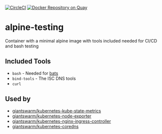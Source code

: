 [![CircleCI](https://circleci.com/gh/giantswarm/alpine-testing.svg?style=shield&circle-token=35b7ab882b0f37ba77abe7329f1ae8723b3bb19d)](https://circleci.com/gh/giantswarm/alpine-testing)
[![Docker Repository on Quay](https://quay.io/repository/giantswarm/alpine-testing/status "Docker Repository on Quay")](https://quay.io/repository/giantswarm/alpine-testing)
# alpine-testing
Container with a minimal alpine image with tools included needed for CI/CD and bash testing

## Included Tools
- `bash` - Needed for [bats](https://github.com/bats-core/bats-core)
- `bind-tools` - The ISC DNS tools
- `curl`

## Used by
- [giantswarm/kubernetes-kube-state-metrics](https://github.com/giantswarm/kubernetes-kube-state-metrics)
- [giantswarm/kubernetes-node-exporter](https://github.com/giantswarm/kubernetes-node-exporter)
- [giantswarm/kubernetes-nginx-ingress-controller](https://github.com/giantswarm/kubernetes-nginx-ingress-controller)
- [giantswarm/kubernetes-coredns](https://github.com/giantswarm/kubernetes-coredns)
